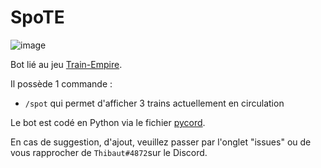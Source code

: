 # SpoTE

 ![image](https://train-empire.com/fr/images/logo.png)

Bot lié au jeu [Train-Empire](https://train-empire.com).

Il possède 1 commande :
- `/spot` qui permet d'afficher 3 trains actuellement en circulation

Le bot est codé en Python via le fichier [pycord](https://github.com/Pycord-Development/pycord).

En cas de suggestion, d'ajout, veuillez passer par l'onglet "issues" ou de vous rapprocher de `Thibaut#4872`sur le Discord.





